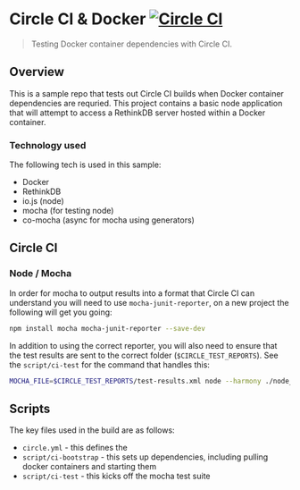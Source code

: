 # Circle CI & Docker [![Circle CI](https://circleci.com/gh/sandcastle/circleci-docker.svg?style=svg)](https://circleci.com/gh/sandcastle/circleci-docker)
> Testing Docker container dependencies with Circle CI.


## Overview

This is a sample repo that tests out Circle CI builds when Docker container 
dependencies are requried. This project contains a basic node application that
will attempt to access a RethinkDB server hosted within a Docker container.

### Technology used

The following tech is used in this sample:

- Docker
- RethinkDB
- io.js (node)
- mocha (for testing node)
- co-mocha (async for mocha using generators)


## Circle CI

### Node / Mocha

In order for mocha to output results into a format that Circle CI can understand
you will need to use `mocha-junit-reporter`, on a new project the following will
get you going:

```sh
npm install mocha mocha-junit-reporter --save-dev
```

In addition to using the correct reporter, you will also need to ensure that the
test results are sent to the correct folder (`$CIRCLE_TEST_REPORTS`). See the 
`script/ci-test` for the command that handles this:

```sh
MOCHA_FILE=$CIRCLE_TEST_REPORTS/test-results.xml node --harmony ./node_modules/.bin/mocha --reporter mocha-junit-reporter test/**/*.js
```


## Scripts

The key files used in the build are as follows:

- `circle.yml` - this defines the 
- `script/ci-bootstrap` - this sets up dependencies, including pulling docker containers and starting them
- `script/ci-test` - this kicks off the mocha test suite
